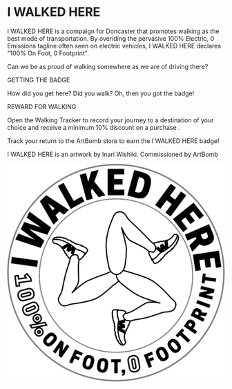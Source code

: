 # I WALKED HERE

I WALKED HERE is a compaign for Doncaster that promotes walking as the best mode of transportation. By overiding the pervasive 100% Electric, 0 Emissions tagline often seen on electric vehicles, I WALKED HERE declares "100% On Foot, 0 Footprint".

Can we be as proud of walking somewhere as we are of driving there?

GETTING THE BADGE

How did you get here? Did you walk? Oh, then you got the badge!

REWARD FOR WALKING 

Open the Walking Tracker to record your journey to a destination of your choice and receive a minimum 10% discount on a purchase .

Track your return to the ArtBomb store to earn the I WALKED HERE badge!



I WALKED HERE is an artwork by Inari Wishiki.
Commissioned by ArtBomb 


![logo](badge_man_final_amended_web.svg)

